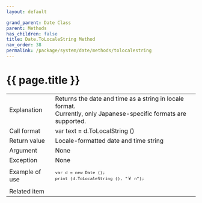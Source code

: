 ```yaml
---
layout: default

grand_parent: Date Class
parent: Methods
has_children: false
title: Date.ToLocaleString Method
nav_order: 38
permalink: /package/system/date/methods/tolocalestring
---
```

# {{ page.title }}


<table>
  <tr>
    <td>Explanation</td>
    <td colspan="2">Returns the date and time as a string in locale format.<br>Currently, only Japanese-specific formats are supported.</td>
  </tr>
  <tr>
    <td>Call format</td>
    <td colspan="2">var text = d.ToLocalString ()</td>
  </tr>
  <tr>
    <td>Return value</td>
    <td colspan="2">Locale-formatted date and time string</td>
  </tr>  
  <tr>
    <td>Argument</td>
    <td colspan="2">None</td>
  </tr>
  <tr>
    <td>Exception</td>
    <td colspan="2">None</td>
  </tr>
  <tr>
    <td>Example of use</td>
    <td colspan="2"><code><pre>var d = new Date ();
print (d.ToLocaleString (), "￥ n");</pre></code></td>
  </tr>
  <tr>
    <td>Related item</td>
    <td colspan="2"></td>
  </tr>
</table>

